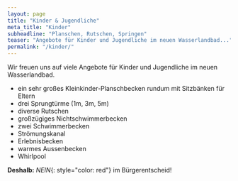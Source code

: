 ```yaml
---
layout: page
title: "Kinder & Jugendliche"
meta_title: "Kinder"
subheadline: "Planschen, Rutschen, Springen"
teaser: "Angebote für Kinder und Jugendliche im neuen Wasserlandbad..."
permalink: "/kinder/"
---
```


Wir freuen uns auf viele Angebote für Kinder und Jugendliche im neuen Wasserlandbad.

 * ein sehr großes Kleinkinder-Planschbecken rundum mit Sitzbänken für Eltern
 * drei Sprungtürme (1m, 3m, 5m)
 * diverse Rutschen
 * großzügiges Nichtschwimmerbecken
 * zwei Schwimmerbecken
 * Strömungskanal
 * Erlebnisbecken
 * warmes Aussenbecken
 * Whirlpool

**Deshalb:** *NEIN*{: style="color: red"} im Bürgerentscheid!
